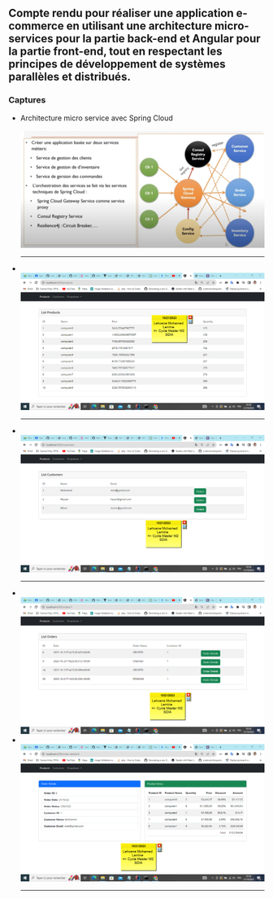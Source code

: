 <h2>Compte rendu pour réaliser une application e-commerce en utilisant une architecture micro-services pour la partie back-end et Angular pour la partie front-end, tout en respectant les principes de développement de systèmes parallèles et distribués.</h2>
<h3>Captures </h3>

<ul>
    <li>Architecture micro service avec Spring Cloud </li>
<br>
    <img src="./img/img01.png"/>
<hr/>
<li></li>
<img src="./img/img02.png"/>
<hr/>
<li></li>
<img src="./img/img03.png"/>

<hr/>

<li></li>
<img src="./img/img04.png"/>
<li></li>
<img src="./img/img05.png"/>
<hr/>
</ul>








